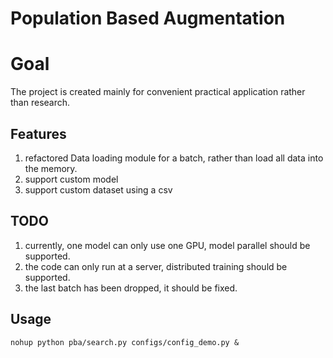 # Population Based Augmentation
# Goal
The project is created mainly for convenient practical application rather than research.
## Features
1. refactored Data loading module for a batch, rather than load all data into the memory.
2. support custom model
3. support custom dataset using a csv 
 
## TODO
1. currently, one model can only use one GPU, model parallel should be supported.
2. the code can only run at a server, distributed training should be supported.
3. the last batch has been dropped, it should be fixed.

## Usage  
```
nohup python pba/search.py configs/config_demo.py &
```